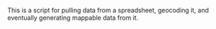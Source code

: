 This is a script for pulling data from a spreadsheet, geocoding it, and eventually generating mappable data from it.